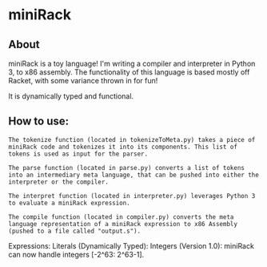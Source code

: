# miniRack
## About  
miniRack is a toy language! I'm writing a compiler and interpreter in Python 3, to x86 assembly. The functionality of this language is based mostly off Racket, with some variance thrown in for fun!  

It is dynamically typed and functional.  


## How to use:  

    The tokenize function (located in tokenizeToMeta.py) takes a piece of miniRack code and tokenizes it into its components. This list of tokens is used as input for the parser.  
  
    The parse function (located in parse.py) converts a list of tokens into an intermediary meta language, that can be pushed into either the interpreter or the compiler.  
  
    The interpret function (located in interpreter.py) leverages Python 3 to evaluate a miniRack expression.  
  
    The compile function (located in compiler.py) converts the meta language representation of a miniRack expression to x86 Assembly (pushed to a file called "output.s").  
  
  
  
Expressions: 
  Literals (Dynamically Typed):
    Integers (Version 1.0): miniRack can now handle integers [-2^63: 2^63-1]. 
